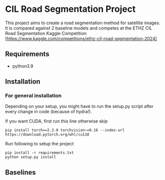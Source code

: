 # CIL Road Segmentation Project

This project aims to create a road segmentation method for satellite images. It is compared against 2 baseline models and competes at the ETHZ CIL Road Segmentation Kaggle Competition [https://www.kaggle.com/competitions/ethz-cil-road-segmentation-2024]


Requirements
----
- python3.9

Installation
---------------
### For general installation
Depending on your setup, you might have to run the setup.py script after every change in code (because of hydra!).

If you want CUDA, first run this line otherwise skip
```
pip install torch==2.3.0 torchvision~=0.16 --index-url https://download.pytorch.org/whl/cu118
```

Run following to setup the project
```
pip install -r requirements.txt
python setup.py install
```

## Baselines